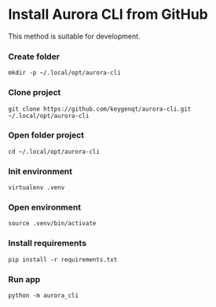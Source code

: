 # Install Aurora CLI from GitHub

This method is suitable for development.

### Create folder

```shell
mkdir -p ~/.local/opt/aurora-cli
```

### Clone project

```shell
git clone https://github.com/keygenqt/aurora-cli.git ~/.local/opt/aurora-cli
```

### Open folder project

```shell
cd ~/.local/opt/aurora-cli
```

### Init environment

```shell
virtualenv .venv
```

### Open environment

```shell
source .venv/bin/activate
```

### Install requirements

```shell
pip install -r requirements.txt
```

### Run app

```shell
python -m aurora_cli
```
